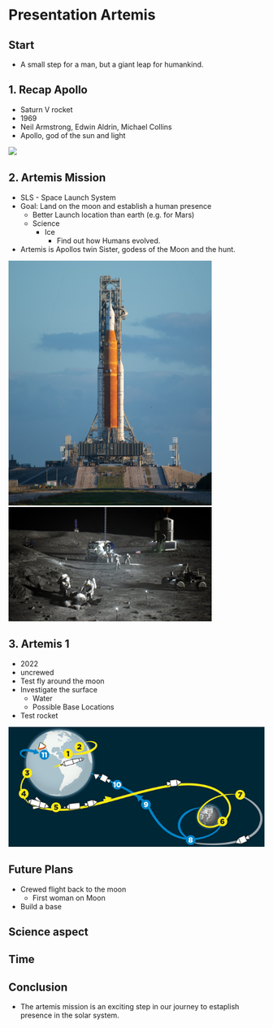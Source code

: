 # Presentation Artemis

## Start

- A small step for a man, but a giant leap for humankind.

## 1. Recap Apollo

- Saturn V rocket
- 1969
- Neil Armstrong, Edwin Aldrin, Michael Collins
- Apollo, god of the sun and light

<img src="./apolloLaunch.jpg" width="400px">

## 2. Artemis Mission

- SLS - Space Launch System
- Goal: Land on the moon and establish a human presence
  - Better Launch location than earth (e.g. for Mars)
  - Science
    - Ice
      - Find out how Humans evolved.
- Artemis is Apollos twin Sister, godess of the Moon and the hunt.

<img src="./artemisLaunch.jpg" width="400px">
<img src="./artemisBase.jpg" width="400px">

## 3. Artemis 1

- 2022
- uncrewed
- Test fly around the moon
- Investigate the surface
  - Water
  - Possible Base Locations
- Test rocket

<img src="./artemisRoute.png" width="600px">

## Future Plans

- Crewed flight back to the moon
  - First woman on Moon
- Build a base

## Science aspect

## Time

## Conclusion

- The artemis mission is an exciting step in our journey to estaplish presence in the solar system.
